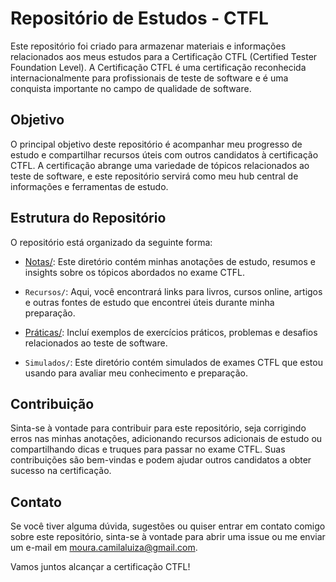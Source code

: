 # Repositório de Estudos - CTFL

Este repositório foi criado para armazenar materiais e informações relacionados aos meus estudos para a Certificação CTFL (Certified Tester Foundation Level). A Certificação CTFL é uma certificação reconhecida internacionalmente para profissionais de teste de software e é uma conquista importante no campo de qualidade de software.

## Objetivo

O principal objetivo deste repositório é acompanhar meu progresso de estudo e compartilhar recursos úteis com outros candidatos à certificação CTFL. A certificação abrange uma variedade de tópicos relacionados ao teste de software, e este repositório servirá como meu hub central de informações e ferramentas de estudo.

## Estrutura do Repositório

O repositório está organizado da seguinte forma:

-  [Notas/](Notas/): Este diretório contém minhas anotações de estudo, resumos e insights sobre os tópicos abordados no exame CTFL.

- `Recursos/`: Aqui, você encontrará links para livros, cursos online, artigos e outras fontes de estudo que encontrei úteis durante minha preparação.

- [Práticas/](Práticas/): Incluí exemplos de exercícios práticos, problemas e desafios relacionados ao teste de software.

- `Simulados/`: Este diretório contém simulados de exames CTFL que estou usando para avaliar meu conhecimento e preparação.

## Contribuição

Sinta-se à vontade para contribuir para este repositório, seja corrigindo erros nas minhas anotações, adicionando recursos adicionais de estudo ou compartilhando dicas e truques para passar no exame CTFL. Suas contribuições são bem-vindas e podem ajudar outros candidatos a obter sucesso na certificação.

## Contato

Se você tiver alguma dúvida, sugestões ou quiser entrar em contato comigo sobre este repositório, sinta-se à vontade para abrir uma issue ou me enviar um e-mail em moura.camilaluiza@gmail.com.

Vamos juntos alcançar a certificação CTFL!
